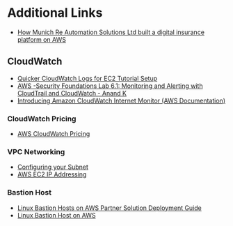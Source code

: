 # Additional Links
- [How Munich Re Automation Solutions Ltd built a digital insurance platform on AWS](https://aws.amazon.com/blogs/architecture/how-munich-re-automation-solutions-ltd-built-a-digital-insurance-platform-on-aws/)

## CloudWatch
- [Quicker CloudWatch Logs for EC2 Tutorial Setup](https://www.youtube.com/watch?v=ZCHwJLqPLj8&ab_channel=StephaneMaarek)
- [AWS -Security Foundations Lab 6.1: Monitoring and Alerting with CloudTrail and CloudWatch - Anand K](https://www.youtube.com/watch?v=3kTcjrOZ2k0&ab_channel=AnandK)
- [Introducing Amazon CloudWatch Internet Monitor (AWS Documentation)](https://aws.amazon.com/blogs/networking-and-content-delivery/introducing-amazon-cloudwatch-internet-monitor/)
<!-- ### CloudTrail Pricing -->
<!-- - [AWS CloudTrail Pricing](https://aws.amazon.com/cloudtrail/pricing/) -->
### CloudWatch Pricing
- [AWS CloudWatch Pricing](httpshttps://aws.amazon.com/cloudwatch/pricing/://aws.amazon.com/cloudwatch/pricing/)

### VPC Networking
- [Configuring your Subnet](https://docs.aws.amazon.com/vpc/latest/userguide/modify-subnets.html#subnet-public-ip)
- [AWS EC2 IP Addressing](https://docs.aws.amazon.com/AWSEC2/latest/UserGuide/using-instance-addressing.html)

### Bastion Host
- [Linux Bastion Hosts on AWS Partner Solution Deployment Guide](https://aws-ia.github.io/cfn-ps-linux-bastion/)
- [Linux Bastion Host on AWS](https://aws.amazon.com/solutions/implementations/linux-bastion/)
